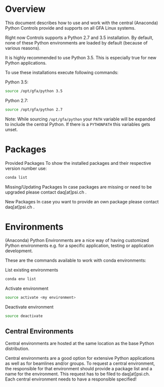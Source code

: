 # Overview
This document describes how to use and work with  the central (Anaconda) Python Controls provide and supports on all GFA Linux systems.

Right now Controls supports a Python 2.7 and 3.5 installation. By default, none of these Python environments are loaded by default (because of various reasons).

It is highly recommended to use Python 3.5. This is especially true for new Python applications.

To use these installations execute following commands:

Python 3.5:
```bash
source /opt/gfa/python 3.5
```

Python 2.7:
```bash
source /opt/gfa/python 2.7
```

Note: While sourcing `/opt/gfa/python` your `PATH` variable will be expanded to include the central Python. If there is a `PYTHONPATH` this variables gets unset.

# Packages
Provided Packages
To show the installed packages and their respective version number use:

```bash
conda list
```

Missing/Updating Packages
In case packages are missing or need to be upgraded please contact daq[at]psi.ch .

New Packages
In case you want to provide an own package please contact daq[at]psi.ch .

# Environments
(Anaconda) Python Environments are a nice way of having customized Python environments e.g. for a specific application, testing or application development.

These are the commands available to work with conda environments:

List existing environments
```bash
conda env list
```

Activate environment
```bash
source activate <my environment>
```

Deactivate environment
```bash
source deactivate
```

## Central Environments
Central environments are hosted at the same location as the base Python distribution.

Central environments are a good option for extensive Python applications as well as for beamlines and/or groups. To request a central environment, the responsible for that environment should provide a package list and a name for the environment. This request has to be filed to daq[at]psi.ch. Each central environment needs to have a responsible specified!
